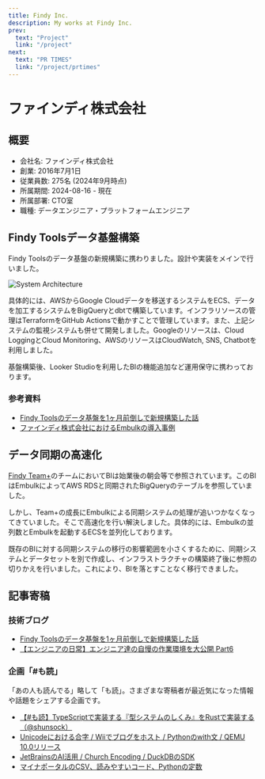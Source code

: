 ```yaml
---
title: Findy Inc.
description: My works at Findy Inc.
prev:
  text: "Project"
  link: "/project"
next:
  text: "PR TIMES"
  link: "/project/prtimes"
---
```


# ファインディ株式会社

## 概要

- 会社名: ファインディ株式会社
- 創業: 2016年7月1日
- 従業員数: 275名 (2024年9月時点)
- 所属期間: 2024-08-16 - 現在
- 所属部署: CTO室
- 職種: データエンジニア・プラットフォームエンジニア

## Findy Toolsデータ基盤構築

Findy Toolsのデータ基盤の新規構築に携わりました。設計や実装をメインで行いました。

![System Architecture](/work/work__findy_tools_embulk.jpg)

具体的には、AWSからGoogle Cloudデータを移送するシステムをECS、データを加工するシステムをBigQueryとdbtで構築しています。インフラリソースの管理はTerraformをGitHub Actionsで動かすことで管理しています。また、上記システムの監視システムも併せて開発しました。Googleのリソースは、Cloud LoggingとCloud Monitoring、AWSのリソースはCloudWatch, SNS, Chatbotを利用しました。

基盤構築後、Looker Studioを利用したBIの機能追加など運用保守に携わっております。

### 参考資料

- [Findy Toolsのデータ基盤を1ヶ月前倒しで新規構築した話](https://tech.findy.co.jp/entry/findy_tools_data_infrastructure_introduction)
- [ファインディ株式会社におけるEmbulkの導入事例](https://findy-tools.io/products/embulk/367/352)

## データ同期の高速化

[Findy Team+](https://findy-team.io/)のチームにおいてBIは始業後の朝会等で参照されています。このBIはEmbulkによってAWS RDSと同期されたBigQueryのテーブルを参照していました。

しかし、Team+の成長にEmbulkによる同期システムの処理が追いつかなくなってきていました。そこで高速化を行い解決しました。具体的には、Embulkの並列数とEmbulkを起動するECSを並列化しております。

既存のBIに対する同期システムの移行の影響範囲を小さくするために、同期システムとデータセットを別で作成し、インフラストラクチャの構築終了後に参照の切りかえを行いました。これにより、BIを落とすことなく移行できました。

## 記事寄稿

### 技術ブログ

- [Findy Toolsのデータ基盤を1ヶ月前倒しで新規構築した話](https://tech.findy.co.jp/entry/findy_tools_data_infrastructure_introduction)
- [【エンジニアの日常】エンジニア達の自慢の作業環境を大公開 Part6](https://tech.findy.co.jp/entry/2025/03/13/070000)

### 企画「#も読」

「あの人も読んでる」略して「も読」。さまざまな寄稿者が最近気になった情報や話題をシェアする企画です。

- [【#も読】TypeScriptで実装する『型システムのしくみ』をRustで実装する（@shunsock）](https://findy-code.io/media/articles/modoku20250611-shunsock)
- [Unicodeにおける合字 / Wiiでブログをホスト / Pythonのwith文 / QEMU 10.0リリース](https://findy-code.io/media/articles/modoku20250516-shunsock)
- [JetBrainsのAI活用 / Church Encoding / DuckDBのSDK](https://findy-code.io/media/articles/modoku20250501-shunsock)
- [マイナポータルのCSV、読みやすいコード、Pythonの定数](https://findy-code.io/media/articles/modoku20250325-shunsock)

